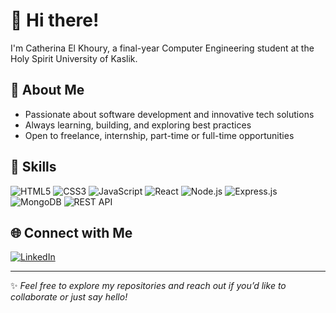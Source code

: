 # 👋 Hi there!

I'm Catherina El Khoury, a final-year Computer Engineering student at the Holy Spirit University of Kaslik.

## 🤠 About Me

- Passionate about software development and innovative tech solutions  
- Always learning, building, and exploring best practices  
- Open to freelance, internship, part-time or full-time opportunities  

## 🚀 Skills

![HTML5](https://img.shields.io/badge/HTML5-E34F26?style=flat-square&logo=html5&logoColor=white)
![CSS3](https://img.shields.io/badge/CSS3-1572B6?style=flat-square&logo=css3&logoColor=white)
![JavaScript](https://img.shields.io/badge/JavaScript-F7DF1E?style=flat-square&logo=javascript&logoColor=black)
![React](https://img.shields.io/badge/React-20232A?style=flat-square&logo=react&logoColor=61DAFB)
![Node.js](https://img.shields.io/badge/Node.js-339933?style=flat-square&logo=nodedotjs&logoColor=white)
![Express.js](https://img.shields.io/badge/Express.js-000000?style=flat-square&logo=express&logoColor=white)
![MongoDB](https://img.shields.io/badge/MongoDB-4EA94B?style=flat-square&logo=mongodb&logoColor=white)
![REST API](https://img.shields.io/badge/REST-02569B?style=flat-square&logo=rest&logoColor=white)

## 🌐 Connect with Me

[![LinkedIn](https://img.shields.io/badge/LinkedIn-blue?style=flat-square&logo=linkedin&logoColor=white)](https://www.linkedin.com/in/your-linkedin)

---

✨ _Feel free to explore my repositories and reach out if you’d like to collaborate or just say hello!_
